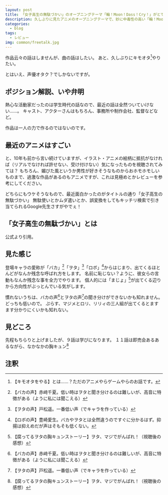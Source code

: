 ```yaml
---
layout: post
title: 「女子高生の無駄づかい」のオープニングテーマ「輪！Moon！Dass！Cry！」がとても元気がでる曲！
description: 久しぶりに見たアニメのオープニングテーマで、妙に中毒性の高い「輪！Moon！Dass！Cry！」を一度は聞いて欲しい、という話。
categories:
  - blog
tags:
  - レビュー
img: common/freetalk.jpg
---
```


作品云々の話はしませんが、曲の話はしたい。
あと、久しぶりにキモオタ[^1]やりたい。

とはいえ、声優オタク？でしかないですが。

## ポジション解説、いや弁明
熱心な活動家だったのは学生時代の話なので、最近の話は全然ついていけない……。
キャスト、アクターさんはもちろん、事務所や制作会社、監督などなど。

作品は一人の力で作るのではないのです。

## 最近のアニメはすごい
と、10年も前から言い続けていますが、イラスト・アニメの絵柄に抵抗がなければ（リアルでなければ許せない、受け付けない）気になったものを視聴されてみては？
もちろん、媚びた風というか男性が好きそうなものからおホモホモしいものまで、過激な作品があるのもアニメですが、これは見極めとかレビューを参考にしてください。

どちらにもウケそうなもので、最近面白かったのがタイトルの通り「女子高生の無駄づかい」
無駄使いとかムダ遣いとか、誤変換をしてもキッチリ検索で引き当てられるGoogle先生さすがやでぇ！

## 「女子高生の無駄づかい」とは
公式より引用。


## 見た感じ
登場キャラの愛称が「バカ」[^2]「ヲタ」[^3]「ロボ」[^4]からはじまり、出てくるほとんどがなんか残念な呼ばれ方をします。
名前に恥じない？ように、彼女らの言動もなんか残念な事を全力でやります。
個人的には「まじょ」[^5]が出てくる辺りから方向性がぶっとんでいる気がします。

慣れないうちは、バカの声[^2]とヲタの声[^3]の聞き分けができないかも知れません。どっちも低いので。
ぷらす、マジメとロリ、リリィの三人組が出てくるとますます分かりにくいかも知れない。

## 見どころ
先程もちらりと上げましたが、９話は学びになります。
１１話は即売会あるあるながら、なかなかの胸キュン[^5]

## 注釈
[^1]: 【キモオタをやる】とは……？ただのアニメやらゲームやらのお話です。
[^2]: 【バカの声】赤﨑千夏。低い時はヲタと聞き分けるのは難しいが、高音に特徴がある（ように私には聞こえる）
[^3]: 【ヲタの声】戸松遥。一番低い声（でキャラを作っている）
[^4]: 【ロボの声】豊崎愛生。バカやヲタとは全然違うのですぐに分かるはず。抑揚は抑えめだが声はそもそも低くない。
[^5]: 【腐ってるヲタの胸キュンストーリー】ヲタ、マジでがんばれ！（視聴後の感想）
